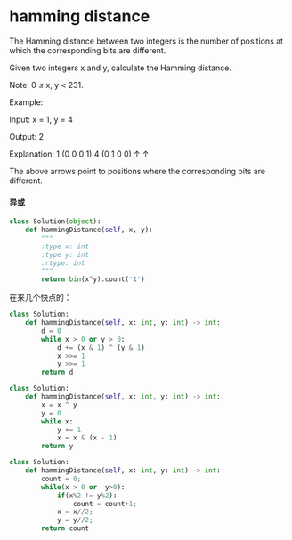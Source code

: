 # hamming distance

The Hamming distance between two integers is the number of positions at which the corresponding bits are different.

Given two integers x and y, calculate the Hamming distance.

Note:
0 ≤ x, y < 231.

Example:

Input: x = 1, y = 4

Output: 2

Explanation:
1   (0 0 0 1)
4   (0 1 0 0)
       ↑   ↑

The above arrows point to positions where the corresponding bits are different.

#### 异或

```python
class Solution(object):
    def hammingDistance(self, x, y):
        """
        :type x: int
        :type y: int
        :rtype: int
        """
        return bin(x^y).count('1')
```

在来几个快点的：
```python
class Solution:
    def hammingDistance(self, x: int, y: int) -> int:
        d = 0
        while x > 0 or y > 0:
            d += (x & 1) ^ (y & 1)
            x >>= 1
            y >>= 1
        return d
```

```python
class Solution:
    def hammingDistance(self, x: int, y: int) -> int:
        x = x ^ y
        y = 0
        while x:
            y += 1
            x = x & (x - 1)
        return y
```

```python
class Solution:
    def hammingDistance(self, x: int, y: int) -> int:
        count = 0;
        while(x > 0 or  y>0):
            if(x%2 != y%2):
                count = count+1;
            x = x//2;
            y = y//2;
        return count
```
